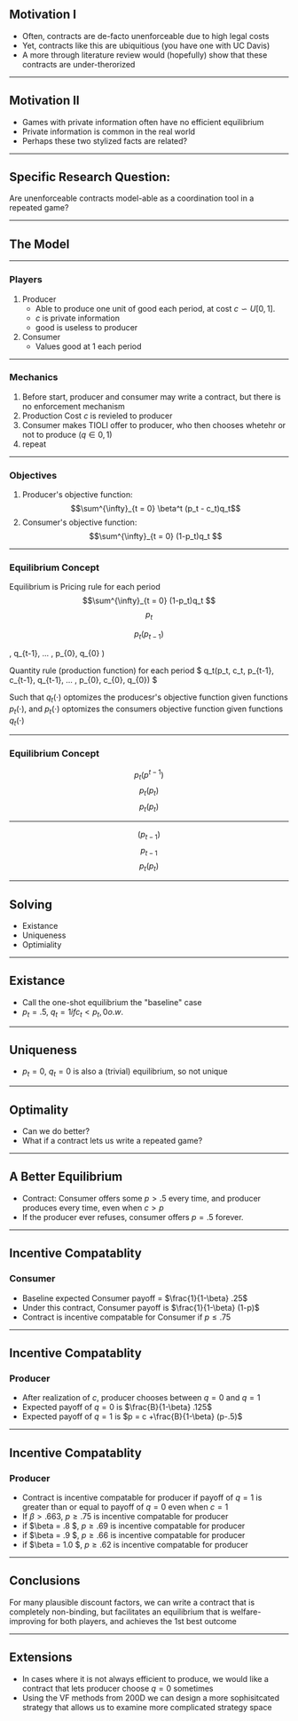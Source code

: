 ## Motivation I
* Often, contracts are de-facto unenforceable due to high legal costs
* Yet, contracts like this are ubiquitious (you have one with UC Davis)
* A more through literature review would (hopefully) show that these contracts are under-therorized

---
## Motivation II
* Games with private information often have no efficient equilibrium
* Private information is common in the real world
* Perhaps these two stylized facts are related?

---
## Specific Research Question:
Are unenforceable contracts model-able as a coordination tool in a repeated game?

---
## The Model
---
### Players
1. Producer
    * Able to produce one unit of good each period, at cost $c \backsim U[0,1]$.
    * $c$ is private information
    * good is useless to producer
2. Consumer
    * Values good at 1 each period
---
### Mechanics
1. Before start, producer and consumer may write a contract, but there is no enforcement mechanism
2. Production Cost $c$ is revieled to producer
3. Consumer makes TIOLI offer to producer, who then chooses whetehr or not to produce ($q \in {0, 1}$)
4. repeat
---
### Objectives
1. Producer's objective function: $$\sum^{\infty}_{t = 0} \beta^t (p_t - c_t)q_t$$
2. Consumer's objective function: $$\sum^{\infty}_{t = 0} (1-p_t)q_t $$


---
### Equilibrium Concept

Equilibrium is 
Pricing rule for each period
$$\sum^{\infty}_{t = 0} (1-p_t)q_t $$
$$p_t $$


$$ p_t( p_{t-1}) $$

, q_{t-1}, ... , p_{0}, q_{0} )

Quantity rule (production function) for each period 
$ q_t(p_t, c_t, p_{t-1}, c_{t-1}, q_{t-1}, ... , p_{0}, c_{0}, q_{0}) $

Such that $q_t(\cdot)$ optomizes the producesr's objective function given functions $p_t(\cdot)$, and $p_t(\cdot)$ optomizes the consumers objective function given functions $q_t(\cdot)$

---
### Equilibrium Concept
$$p_t( p^{t-1})$$
$$p_t( p_t) $$
$$p_t( p_{t}) $$

---

$$(p_{t-1})$$
$$p_{t-1}$$
$$p_t( p_t)$$

--- 

## Solving
* Existance
* Uniqueness
* Optimiality

---
## Existance
* Call the one-shot equilibrium the "baseline" case
* $p_t = .5$, $q_t = {1 if c_t < p_t, 0 o.w.}$ 


---

## Uniqueness
* $p_t= 0$, $q_t = 0$ is also a (trivial) equilibrium, so not unique

---

## Optimality
* Can we do better?
* What if a contract lets us write a repeated game?

---

## A Better Equilibrium

* Contract: Consumer offers some $p> .5$  every time, and producer produces every time, even when $c > p$
* If the producer ever refuses, consumer offers $p = .5$ forever.

---
## Incentive Compatablity
### Consumer
* Baseline expected Consumer payoff = $\frac{1}{1-\beta} .25$
* Under this contract, Consumer payoff is $\frac{1}{1-\beta} (1-p)$
* Contract is incentive compatable for Consumer if $p \leq .75$
---
## Incentive Compatablity
### Producer
* After realization of $c$, producer chooses between $q= 0$ and $q=1$
* Expected payoff of $q=0$ is $\frac{B}{1-\beta} .125$
* Expected payoff of $q=1$ is $p = c +\frac{B}{1-\beta} (p-.5)$
---
## Incentive Compatablity
### Producer

* Contract is incentive compatable for producer if payoff of $q = 1$ is greater than or equal to payoff of $q = 0$ even when $c = 1$
* If $\beta > .663$, $p \geq .75$ is incentive compatable for producer
* if $\beta = .8 $, $p \geq .69$ is incentive compatable for producer
* if $\beta = .9 $, $p \geq .66$ is incentive compatable for producer
* if $\beta = 1.0 $, $p \geq .62$ is incentive compatable for producer

---
## Conclusions
For many plausible discount factors, we can write a contract that is completely non-binding, but facilitates an equilibrium that is welfare-improving for both players, and achieves the 1st best outcome

---
## Extensions
* In cases where it is not always efficient to produce, we would like a contract that lets producer choose $q=0$ sometimes
* Using the VF methods from 200D we can design a more sophisitcated strategy that allows us to examine more complicated strategy  space